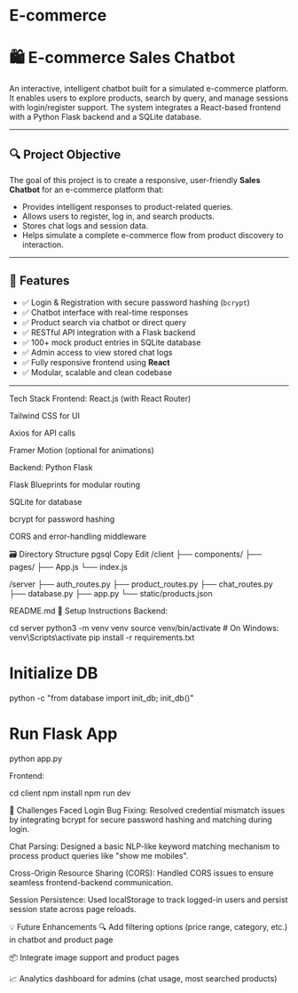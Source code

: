 # E-commerce
# 🛍️ E-commerce Sales Chatbot

An interactive, intelligent chatbot built for a simulated e-commerce platform. It enables users to explore products, search by query, and manage sessions with login/register support. The system integrates a React-based frontend with a Python Flask backend and a SQLite database.

---

## 🔍 Project Objective

The goal of this project is to create a responsive, user-friendly **Sales Chatbot** for an e-commerce platform that:
- Provides intelligent responses to product-related queries.
- Allows users to register, log in, and search products.
- Stores chat logs and session data.
- Helps simulate a complete e-commerce flow from product discovery to interaction.

---

## 🧠 Features

- ✅ Login & Registration with secure password hashing (`bcrypt`)
- ✅ Chatbot interface with real-time responses
- ✅ Product search via chatbot or direct query
- ✅ RESTful API integration with a Flask backend
- ✅ 100+ mock product entries in SQLite database
- ✅ Admin access to view stored chat logs
- ✅ Fully responsive frontend using **React**
- ✅ Modular, scalable and clean codebase

---

Tech Stack
Frontend:
React.js (with React Router)

Tailwind CSS for UI

Axios for API calls

Framer Motion (optional for animations)

Backend:
Python Flask

Flask Blueprints for modular routing

SQLite for database

bcrypt for password hashing

CORS and error-handling middleware

🗃️ Directory Structure
pgsql
Copy
Edit
/client
  ├── components/
  ├── pages/
  ├── App.js
  └── index.js

/server
  ├── auth_routes.py
  ├── product_routes.py
  ├── chat_routes.py
  ├── database.py
  ├── app.py
  └── static/products.json

README.md
🚀 Setup Instructions
Backend:

cd server
python3 -m venv venv
source venv/bin/activate  # On Windows: venv\Scripts\activate
pip install -r requirements.txt

# Initialize DB
python -c "from database import init_db; init_db()"

# Run Flask App
python app.py

Frontend:

cd client
npm install
npm run dev


🧠 Challenges Faced
Login Bug Fixing: Resolved credential mismatch issues by integrating bcrypt for secure password hashing and matching during login.

Chat Parsing: Designed a basic NLP-like keyword matching mechanism to process product queries like "show me mobiles".

Cross-Origin Resource Sharing (CORS): Handled CORS issues to ensure seamless frontend-backend communication.

Session Persistence: Used localStorage to track logged-in users and persist session state across page reloads.

💡 Future Enhancements
🔍 Add filtering options (price range, category, etc.) in chatbot and product page

📦 Integrate image support and product pages

📈 Analytics dashboard for admins (chat usage, most searched products)
